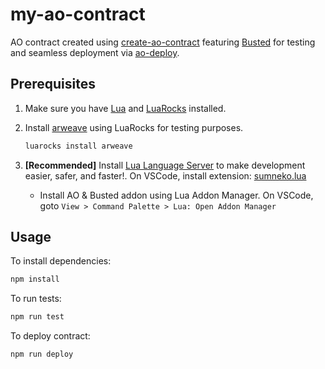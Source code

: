 # my-ao-contract

AO contract created using [create-ao-contract](https://github.com/pawanpaudel93/create-ao-contract) featuring [Busted](https://luarocks.org/modules/lunarmodules/busted) for testing and seamless deployment via [ao-deploy](https://github.com/pawanpaudel93/ao-deploy).

## Prerequisites

1. Make sure you have [Lua](https://www.lua.org/start.html#installing) and [LuaRocks](https://github.com/luarocks/luarocks/wiki/Download) installed.

2. Install [arweave](https://luarocks.org/modules/crookse/arweave) using LuaRocks for testing purposes.

   ```bash
   luarocks install arweave
   ```

3. **[Recommended]** Install [Lua Language Server](https://luals.github.io/#install) to make development easier, safer, and faster!. On VSCode, install extension: [sumneko.lua](https://marketplace.visualstudio.com/items?itemName=sumneko.lua)
   - Install AO & Busted addon using Lua Addon Manager. On VSCode, goto `View > Command Palette > Lua: Open Addon Manager`

## Usage

To install dependencies:

```bash
npm install
```

To run tests:

```bash
npm run test
```

To deploy contract:

```bash
npm run deploy
```
